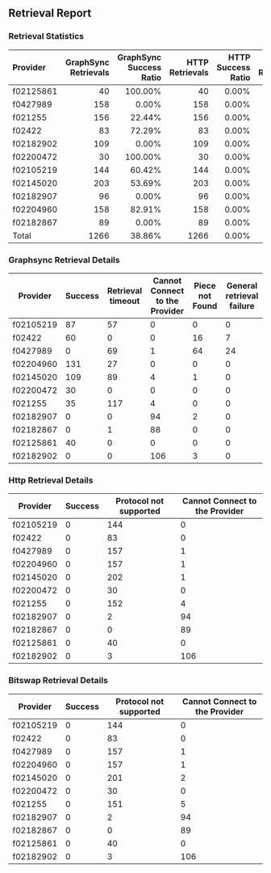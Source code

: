 ## Retrieval Report
### Retrieval Statistics
| Provider  | GraphSync Retrievals | GraphSync Success Ratio | HTTP Retrievals | HTTP Success Ratio | Bitswap Retrievals | Bitswap Success Ratio |
| :-------- | -------------------: | ----------------------: | --------------: | -----------------: | -----------------: | --------------------: |
| f02125861 |                   40 |                 100.00% |              40 |              0.00% |                 40 |                 0.00% |
| f0427989  |                  158 |                   0.00% |             158 |              0.00% |                158 |                 0.00% |
| f021255   |                  156 |                  22.44% |             156 |              0.00% |                156 |                 0.00% |
| f02422    |                   83 |                  72.29% |              83 |              0.00% |                 83 |                 0.00% |
| f02182902 |                  109 |                   0.00% |             109 |              0.00% |                109 |                 0.00% |
| f02200472 |                   30 |                 100.00% |              30 |              0.00% |                 30 |                 0.00% |
| f02105219 |                  144 |                  60.42% |             144 |              0.00% |                144 |                 0.00% |
| f02145020 |                  203 |                  53.69% |             203 |              0.00% |                203 |                 0.00% |
| f02182907 |                   96 |                   0.00% |              96 |              0.00% |                 96 |                 0.00% |
| f02204960 |                  158 |                  82.91% |             158 |              0.00% |                158 |                 0.00% |
| f02182867 |                   89 |                   0.00% |              89 |              0.00% |                 89 |                 0.00% |
| Total     |                 1266 |                  38.86% |            1266 |              0.00% |               1266 |                 0.00% |

### Graphsync Retrieval Details
| Provider  | Success | Retrieval timeout | Cannot Connect to the Provider | Piece not Found | General retrieval failure |
| --------- | ------- | ----------------- | ------------------------------ | --------------- | ------------------------- |
| f02105219 | 87      | 57                | 0                              | 0               | 0                         |
| f02422    | 60      | 0                 | 0                              | 16              | 7                         |
| f0427989  | 0       | 69                | 1                              | 64              | 24                        |
| f02204960 | 131     | 27                | 0                              | 0               | 0                         |
| f02145020 | 109     | 89                | 4                              | 1               | 0                         |
| f02200472 | 30      | 0                 | 0                              | 0               | 0                         |
| f021255   | 35      | 117               | 4                              | 0               | 0                         |
| f02182907 | 0       | 0                 | 94                             | 2               | 0                         |
| f02182867 | 0       | 1                 | 88                             | 0               | 0                         |
| f02125861 | 40      | 0                 | 0                              | 0               | 0                         |
| f02182902 | 0       | 0                 | 106                            | 3               | 0                         |

### Http Retrieval Details
| Provider  | Success | Protocol not supported | Cannot Connect to the Provider |
| --------- | ------- | ---------------------- | ------------------------------ |
| f02105219 | 0       | 144                    | 0                              |
| f02422    | 0       | 83                     | 0                              |
| f0427989  | 0       | 157                    | 1                              |
| f02204960 | 0       | 157                    | 1                              |
| f02145020 | 0       | 202                    | 1                              |
| f02200472 | 0       | 30                     | 0                              |
| f021255   | 0       | 152                    | 4                              |
| f02182907 | 0       | 2                      | 94                             |
| f02182867 | 0       | 0                      | 89                             |
| f02125861 | 0       | 40                     | 0                              |
| f02182902 | 0       | 3                      | 106                            |

### Bitswap Retrieval Details
| Provider  | Success | Protocol not supported | Cannot Connect to the Provider |
| --------- | ------- | ---------------------- | ------------------------------ |
| f02105219 | 0       | 144                    | 0                              |
| f02422    | 0       | 83                     | 0                              |
| f0427989  | 0       | 157                    | 1                              |
| f02204960 | 0       | 157                    | 1                              |
| f02145020 | 0       | 201                    | 2                              |
| f02200472 | 0       | 30                     | 0                              |
| f021255   | 0       | 151                    | 5                              |
| f02182907 | 0       | 2                      | 94                             |
| f02182867 | 0       | 0                      | 89                             |
| f02125861 | 0       | 40                     | 0                              |
| f02182902 | 0       | 3                      | 106                            |
